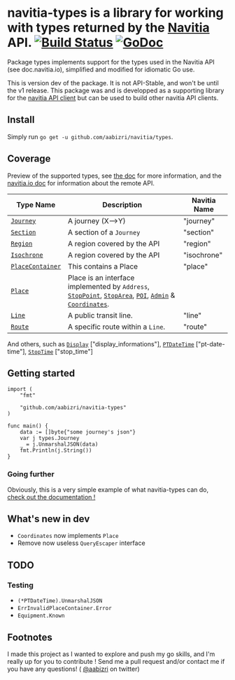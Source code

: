 # navitia-types is a library for working with types returned by the [Navitia](navitia.io) API. [![Build Status](https://travis-ci.org/aabizri/navitia-types.svg?branch=dev)](https://travis-ci.org/aabizri/navitia-types) [![GoDoc](https://godoc.org/github.com/aabizri/navitia-types?status.svg)](https://godoc.org/github.com/aabizri/navitia-types)

Package types implements support for the types used in the Navitia API (see doc.navitia.io), simplified and modified for idiomatic Go use.

This is version dev of the package. It is not API-Stable, and won't be until the v1 release.
This package was and is developped as a supporting library for the [navitia API client](https://github.com/aabizri/navitia) but can be used to build other navitia API clients.

## Install

Simply run `go get -u github.com/aabizri/navitia/types`.

## Coverage

Preview of the supported types, see [the doc](https://godoc.org/github.com/aabizri/navitia-types) for more information, and the [navitia.io doc](http://doc.navitia.io) for information about the remote API.

|Type Name|Description|Navitia Name|
|---|---|---|
|[`Journey`](https://godoc.org/github.com/aabizri/navitia-types#Journey)|A journey (X-->Y)|"journey"|
|[`Section`](https://godoc.org/github.com/aabizri/navitia-types#Section)|A section of a `Journey`|"section"|
|[`Region`](https://godoc.org/github.com/aabizri/navitia-types#Region)|A region covered by the API|"region"|
|[`Isochrone`](https://godoc.org/github.com/aabizri/navitia-types#Region)|A region covered by the API|"isochrone"|
|[`PlaceContainer`](https://godoc.org/github.com/aabizri/navitia-types#PlaceContainer)|This contains a Place|"place"|
|[`Place`](https://godoc.org/github.com/aabizri/navitia-types#Place)|Place is an interface implemented by `Address`, [`StopPoint`](https://godoc.org/github.com/aabizri/navitia-types#StopPoint), [`StopArea`](https://godoc.org/github.com/aabizri/navitia-types#StopArea), [`POI`](https://godoc.org/github.com/aabizri/navitia-types#POI), [`Admin`](https://godoc.org/github.com/aabizri/navitia-types#Admin) & [`Coordinates`](https://godoc.org/github.com/aabizri/navitia-types#Coordinates).|
|[`Line`](https://godoc.org/github.com/aabizri/navitia-types#Line)|A public transit line.|"line"|
|[`Route`](https://godoc.org/github.com/aabizri/navitia-types#Route)|A specific route within a `Line`.|"route"|

And others, such as [`Display`](https://godoc.org/github.com/aabizri/navitia-types#Display) ["display_informations"], [`PTDateTime`](https://godoc.org/github.com/aabizri/navitia-types#PTDateTime) ["pt-date-time"], [`StopTime`](https://godoc.org/github.com/aabizri/navitia-types#StopTime) ["stop_time"]

## Getting started

```golang
import (
	"fmt"

	"github.com/aabizri/navitia-types"
)

func main() {
	data := []byte{"some journey's json"}
	var j types.Journey
	_ = j.UnmarshalJSON(data)
	fmt.Println(j.String())
}

```

### Going further

Obviously, this is a very simple example of what navitia-types can do, [check out the documentation !](https://godoc.org/github.com/aabizri/navitia-types)

## What's new in dev

- `Coordinates` now implements `Place`
- Remove now useless `QueryEscaper` interface

## TODO

### Testing

- `(*PTDateTime).UnmarshalJSON`
- `ErrInvalidPlaceContainer.Error`
- `Equipment.Known`

## Footnotes

I made this project as I wanted to explore and push my go skills, and I'm really up for you to contribute ! Send me a pull request and/or contact me if you have any questions! ( [@aabizri](https://twitter.com/aabizri) on twitter)
